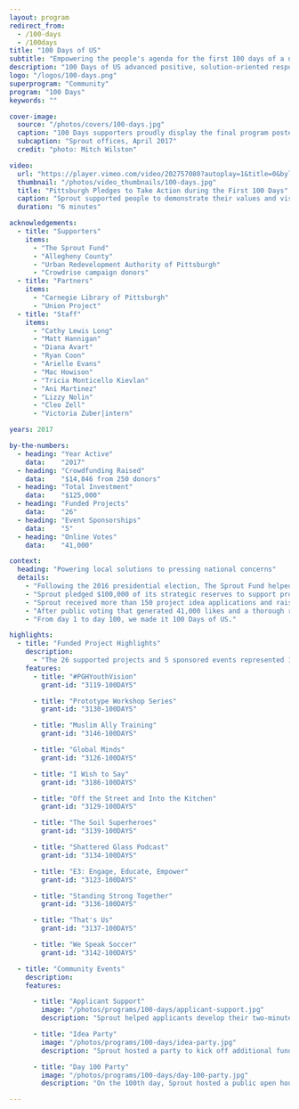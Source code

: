 ```yaml
---
layout: program
redirect_from:
  - /100-days
  - /100days
title: "100 Days of US"
subtitle: "Empowering the people's agenda for the first 100 days of a new presidential administration."
description: "100 Days of US advanced positive, solution-oriented responses to issues of national importance. Sprout pledged $100,000 of its strategic reserves to support projects that would set Pittsburgh’s own agenda for the first 100 days of the new presidential administration. Sprout selected 25 projects and 5 event sponsorships to receive 100 Days support. "
logo: "/logos/100-days.png"
superprogram: "Community"
program: "100 Days"
keywords: ""

cover-image:
  source: "/photos/covers/100-days.jpg"
  caption: "100 Days supporters proudly display the final program poster at the Day 100 Party "
  subcaption: "Sprout offices, April 2017"
  credit: "photo: Mitch Wilston"

video:
  url: "https://player.vimeo.com/video/202757080?autoplay=1&title=0&byline=0&portrait=0"
  thumbnail: "/photos/video_thumbnails/100-days.jpg"
  title: "Pittsburgh Pledges to Take Action during the First 100 Days"
  caption: "Sprout supported people to demonstrate their values and vision for America. This video is a compliation from the submissions of funded projects."
  duration: "6 minutes"

acknowledgements:
  - title: "Supporters"
    items:
      - "The Sprout Fund"
      - "Allegheny County"
      - "Urban Redevelopment Authority of Pittsburgh"
      - "Crowdrise campaign donors"
  - title: "Partners"
    items:
      - "Carnegie Library of Pittsburgh"
      - "Union Project"
  - title: "Staff"
    items:
      - "Cathy Lewis Long"
      - "Matt Hannigan"
      - "Diana Avart"
      - "Ryan Coon"
      - "Arielle Evans"
      - "Mac Howison"
      - "Tricia Monticello Kievlan"
      - "Ani Martinez"
      - "Lizzy Nolin"
      - "Cleo Zell"
      - "Victoria Zuber|intern"

years: 2017

by-the-numbers:
  - heading: "Year Active"
    data:    "2017"
  - heading: "Crowdfunding Raised"
    data:    "$14,846 from 250 donors"
  - heading: "Total Investment"
    data:    "$125,000"
  - heading: "Funded Projects"
    data:    "26"
  - heading: "Event Sponsorships"
    data:    "5"
  - heading: "Online Votes"
    data:    "41,000"

context:
  heading: "Powering local solutions to pressing national concerns"
  details:
    - "Following the 2016 presidential election, The Sprout Fund helped Pittsburghers take action to protect and support what mattered most to them. 100 Days of US was an initiative to advance positive, solution-oriented responses to issues of national importance."
    - "Sprout pledged $100,000 of its strategic reserves to support projects that would set Pittsburgh’s own agenda for the first 100 days of the new presidential administration."
    - "Sprout received more than 150 project idea applications and raised more than $34,000 in additional public support from 250 donors, including contributions of $10,000 each from the Urban Redevelopment Authority of Pittsburgh and Allegheny County."
    - "After public voting that generated 41,000 likes and a thorough review by 60 community advisors, Sprout selected 26 projects and 5 event sponsorships to receive 100 Days support. Sprout worked closely with project leaders to assure the successful implementation of their ideas and celebrate the efforts they began during the first 100 days."
    - "From day 1 to day 100, we made it 100 Days of US."

highlights:
  - title: "Funded Project Highlights"
    description:
      - "The 26 supported projects and 5 sponsored events represented 12 critical issue areas: criminal justice, immigrants & refugees, women, unity & dialogue, education, voting & democracy, environment, disabilities, free press, LGBTQIA, race, and global relations. These twelve projects represent a cross-section of issue areas, audiences, and approaches."
    features:
      - title: "#PGHYouthVision"
        grant-id: "3119-100DAYS"

      - title: "Prototype Workshop Series"
        grant-id: "3130-100DAYS"

      - title: "Muslim Ally Training"
        grant-id: "3146-100DAYS"

      - title: "Global Minds"
        grant-id: "3126-100DAYS"

      - title: "I Wish to Say"
        grant-id: "3186-100DAYS"

      - title: "Off the Street and Into the Kitchen"
        grant-id: "3129-100DAYS"

      - title: "The Soil Superheroes"
        grant-id: "3139-100DAYS"

      - title: "Shattered Glass Podcast"
        grant-id: "3134-100DAYS"

      - title: "E3: Engage, Educate, Empower"
        grant-id: "3123-100DAYS"

      - title: "Standing Strong Together"
        grant-id: "3136-100DAYS"

      - title: "That's Us"
        grant-id: "3137-100DAYS"

      - title: "We Speak Soccer"
        grant-id: "3142-100DAYS"

  - title: "Community Events"
    description:
    features:

      - title: "Applicant Support"
        image: "/photos/programs/100-days/applicant-support.jpg"
        description: "Sprout helped applicants develop their two-minute video pitches with the help of Sprout staff and a professional photographer."

      - title: "Idea Party"
        image: "/photos/programs/100-days/idea-party.jpg"
        description: "Sprout hosted a party to kick off additional fundraising and to promote public voting on more than 150 submitted project ideas."

      - title: "Day 100 Party"
        image: "/photos/programs/100-days/day-100-party.jpg"
        description: "On the 100th day, Sprout hosted a public open house to celebrate and showcase the funded projects’ activities and achievements."

---
```

